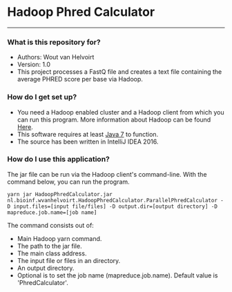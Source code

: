 # Hadoop Phred Calculator #

---------------------

### What is this repository for? ###

* Authors: Wout van Helvoirt
* Version: 1.0
* This project processes a FastQ file and creates a text file containing the average PHRED score per base via Hadoop.

### How do I get set up? ###

* You need a Hadoop enabled cluster and a Hadoop client from which you can run this program. More information about Hadoop can be found [Here](http://hadoop.apache.org).
* This software requires at least [Java 7](https://www.oracle.com/downloads/index.html) to function.
* The source has been written in IntelliJ IDEA 2016.

### How do I use this application? ###

The jar file can be run via the Hadoop client's command-line. With the command below, you can run the program.

    yarn jar HadoopPhredCalculator.jar nl.bioinf.wvanhelvoirt.HadoopPhredCalculator.ParallelPhredCalculator -D input.files=[input file/files] -D output.dir=[output directory] -D mapreduce.job.name=[job name]

The command consists out of:

* Main Hadoop yarn command.
* The path to the jar file.
* The main class address.
* The input file or files in an directory.
* An output directory.
* Optional is to set the job name (mapreduce.job.name). Default value is 'PhredCalculator'.

